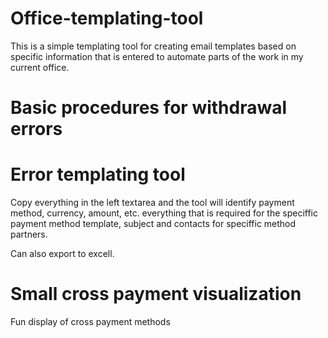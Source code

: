 # Office-templating-tool

This is a simple templating tool for creating email templates based on specific information that is entered to automate parts of the work in my current office.

# Basic procedures for withdrawal errors

# Error templating tool
Copy everything in the left textarea and the tool will identify payment method, currency, amount, etc. everything that is required for the speciffic payment method template, subject and contacts for speciffic method partners.

Can also export to excell.

# Small cross payment visualization
Fun display of cross payment methods
